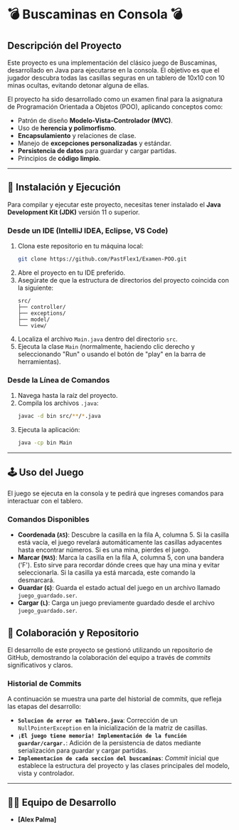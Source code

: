 # 💣 Buscaminas en Consola 💣

## Descripción del Proyecto

Este proyecto es una implementación del clásico juego de Buscaminas, desarrollado en Java para ejecutarse en la consola. El objetivo es que el jugador descubra todas las casillas seguras en un tablero de 10x10 con 10 minas ocultas, evitando detonar alguna de ellas.

El proyecto ha sido desarrollado como un examen final para la asignatura de Programación Orientada a Objetos (POO), aplicando conceptos como:
* Patrón de diseño **Modelo-Vista-Controlador (MVC)**.
* Uso de **herencia y polimorfismo**.
* **Encapsulamiento** y relaciones de clase.
* Manejo de **excepciones personalizadas** y estándar.
* **Persistencia de datos** para guardar y cargar partidas.
* Principios de **código limpio**.

---

## 🚀 Instalación y Ejecución

Para compilar y ejecutar este proyecto, necesitas tener instalado el **Java Development Kit (JDK)** versión 11 o superior.

### Desde un IDE (IntelliJ IDEA, Eclipse, VS Code)

1.  Clona este repositorio en tu máquina local:
    ```bash
    git clone https://github.com/PastFlex1/Examen-POO.git
    ```
2.  Abre el proyecto en tu IDE preferido.
3.  Asegúrate de que la estructura de directorios del proyecto coincida con la siguiente:
    ```
    src/
    ├── controller/
    ├── exceptions/
    ├── model/
    └── view/
    ```
4.  Localiza el archivo `Main.java` dentro del directorio `src`.
5.  Ejecuta la clase `Main` (normalmente, haciendo clic derecho y seleccionando "Run" o usando el botón de "play" en la barra de herramientas).

### Desde la Línea de Comandos

1.  Navega hasta la raíz del proyecto.
2.  Compila los archivos `.java`:
    ```bash
    javac -d bin src/**/*.java
    ```
3.  Ejecuta la aplicación:
    ```bash
    java -cp bin Main
    ```

---

## 🕹️ Uso del Juego

El juego se ejecuta en la consola y te pedirá que ingreses comandos para interactuar con el tablero.

### Comandos Disponibles

* **Coordenada (`A5`)**: Descubre la casilla en la fila A, columna 5. Si la casilla está vacía, el juego revelará automáticamente las casillas adyacentes hasta encontrar números. Si es una mina, pierdes el juego.
* **Marcar (`MA5`)**: Marca la casilla en la fila A, columna 5, con una bandera ('F'). Esto sirve para recordar dónde crees que hay una mina y evitar seleccionarla. Si la casilla ya está marcada, este comando la desmarcará.
* **Guardar (`G`)**: Guarda el estado actual del juego en un archivo llamado `juego_guardado.ser`.
* **Cargar (`L`)**: Carga un juego previamente guardado desde el archivo `juego_guardado.ser`.


## 🤝 Colaboración y Repositorio

El desarrollo de este proyecto se gestionó utilizando un repositorio de GitHub, demostrando la colaboración del equipo a través de *commits* significativos y claros.

### Historial de Commits

A continuación se muestra una parte del historial de commits, que refleja las etapas del desarrollo:

* **`Solucion de error en Tablero.java`**: Corrección de un `NullPointerException` en la inicialización de la matriz de casillas.
* **`¡El juego tiene memoria! Implementación de la función guardar/cargar.`**: Adición de la persistencia de datos mediante serialización para guardar y cargar partidas.
* **`Implementacion de cada seccion del buscaminas`**: *Commit* inicial que establece la estructura del proyecto y las clases principales del modelo, vista y controlador.

---

## 👨‍💻 Equipo de Desarrollo

* **[Alex Palma]**
